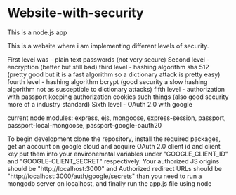 # Website-with-security
This is a node.js app

This is a website where i am implementing different levels of security.

First level was - plain text passwords (not very secure)
Second level - encryption (better but still bad)
third level - hashing algorithm sha 512 (pretty good but it is a fast algorithm so a dictionary attack is pretty easy)
fourth level - hashing algorithm bcrypt (good security a slow hashing algorithm not as susceptible to dictionary attacks)
fifth level - authorization with passport keeping authorization cookies such things (also good security more of a industry standard)
Sixth level - OAuth 2.0 with google

current node modules: express, ejs, mongoose, express-session, passport, passport-local-mongoose, passport-google-oauth20

To begin development clone the repository, install the required packages, get an account on google cloud and acquire OAuth 2.0 client id and client key put them into your environemntal variables under "GOOGLE_CLIENT_ID" and "GOOGLE-CLIENT_SECRET" respectively. Your authorized JS origins should be "http://localhost:3000" and Authorized redirect URLs should be "http://localhost:3000/auth/google/secrets" than you need to  run a mongodb server on localhost, and finally run the app.js file using node  
